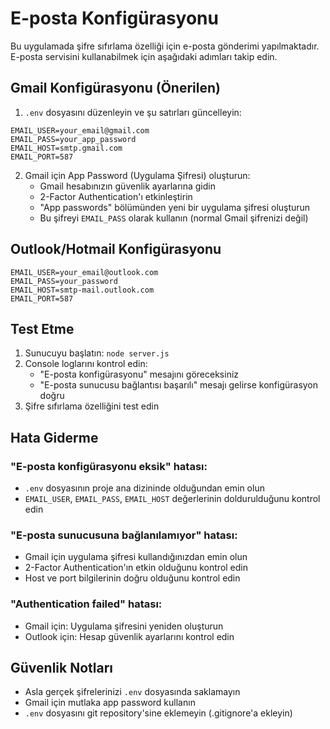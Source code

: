 # E-posta Konfigürasyonu

Bu uygulamada şifre sıfırlama özelliği için e-posta gönderimi yapılmaktadır. E-posta servisini kullanabilmek için aşağıdaki adımları takip edin.

## Gmail Konfigürasyonu (Önerilen)

1. `.env` dosyasını düzenleyin ve şu satırları güncelleyin:

```env
EMAIL_USER=your_email@gmail.com
EMAIL_PASS=your_app_password
EMAIL_HOST=smtp.gmail.com
EMAIL_PORT=587
```

2. Gmail için App Password (Uygulama Şifresi) oluşturun:
   - Gmail hesabınızın güvenlik ayarlarına gidin
   - 2-Factor Authentication'ı etkinleştirin
   - "App passwords" bölümünden yeni bir uygulama şifresi oluşturun
   - Bu şifreyi `EMAIL_PASS` olarak kullanın (normal Gmail şifrenizi değil)

## Outlook/Hotmail Konfigürasyonu

```env
EMAIL_USER=your_email@outlook.com
EMAIL_PASS=your_password
EMAIL_HOST=smtp-mail.outlook.com
EMAIL_PORT=587
```

## Test Etme

1. Sunucuyu başlatın: `node server.js`
2. Console loglarını kontrol edin:
   - "E-posta konfigürasyonu" mesajını göreceksiniz
   - "E-posta sunucusu bağlantısı başarılı" mesajı gelirse konfigürasyon doğru
3. Şifre sıfırlama özelliğini test edin

## Hata Giderme

### "E-posta konfigürasyonu eksik" hatası:
- `.env` dosyasının proje ana dizininde olduğundan emin olun
- `EMAIL_USER`, `EMAIL_PASS`, `EMAIL_HOST` değerlerinin doldurulduğunu kontrol edin

### "E-posta sunucusuna bağlanılamıyor" hatası:
- Gmail için uygulama şifresi kullandığınızdan emin olun
- 2-Factor Authentication'ın etkin olduğunu kontrol edin
- Host ve port bilgilerinin doğru olduğunu kontrol edin

### "Authentication failed" hatası:
- Gmail için: Uygulama şifresini yeniden oluşturun
- Outlook için: Hesap güvenlik ayarlarını kontrol edin

## Güvenlik Notları

- Asla gerçek şifrelerinizi `.env` dosyasında saklamayın
- Gmail için mutlaka app password kullanın
- `.env` dosyasını git repository'sine eklemeyin (.gitignore'a ekleyin)
